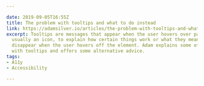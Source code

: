 ```yaml
---

date: 2019-09-05T16:55Z
title: The problem with tooltips and what to do instead
link: https://adamsilver.io/articles/the-problem-with-tooltips-and-what-to-do-instead/
excerpt: Tooltips are messages that appear when the user hovers over part of an interface,
  usually an icon, to explain how certain things work or what they mean. They then
  disappear when the user hovers off the element. Adam explains some of the pitfalls
  with tooltips and offers some alternative advice.
tags:
- A11y
- Accessibility

---
```

